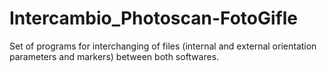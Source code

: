 # Intercambio_Photoscan-FotoGifle
Set of programs for interchanging of files (internal and external orientation parameters and markers) between both softwares.
